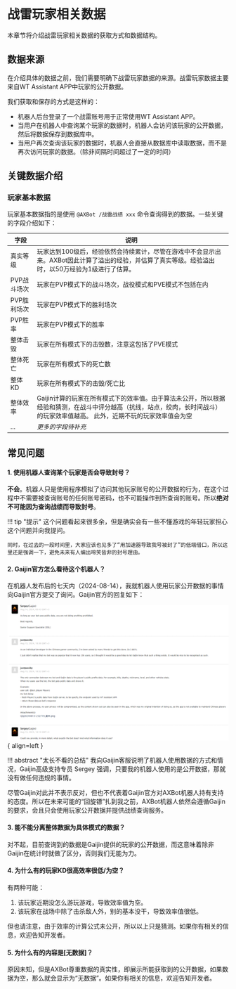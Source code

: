 # 战雷玩家相关数据

本章节将介绍战雷玩家相关数据的获取方式和数据结构。

## 数据来源

在介绍具体的数据之前，我们需要明确下战雷玩家数据的来源。战雷玩家数据主要来自WT Assistant APP中玩家的公开数据。

我们获取和保存的方式是这样的：

* 机器人后台登录了一个战雷账号用于正常使用WT Assistant APP。
* 当用户在机器人中查询某个玩家的数据时，机器人会访问该玩家的公开数据，然后将数据保存到数据库中。
* 当用户再次查询该玩家的数据时，机器人会直接从数据库中读取数据，而不是再次访问玩家的数据。（除非间隔时间超过了一定的时间）

## 关键数据介绍

### 玩家基本数据

玩家基本数据指的是使用 `@AXBot /战雷战绩 xxx` 命令查询得到的数据。一些关键的字段介绍如下：

| 字段 | 说明 |
| --- | --- |
| 真实等级 | 玩家达到100级后，经验依然会持续累计，尽管在游戏中不会显示出来。AXBot因此计算了溢出的经验，并估算了真实等级。经验溢出时，以50万经验为1级进行了估算。 |
| PVP战斗场次 | 玩家在PVP模式下的战斗场次，战役模式和PVE模式不包括在内 |
| PVP胜利场次 | 玩家在PVP模式下的胜利场次 |
| PVP胜率 | 玩家在PVP模式下的胜率 |
| 整体击毁 | 玩家在所有模式下的击毁数，注意这包括了PVE模式 |
| 整体死亡 | 玩家在所有模式下的死亡数 |
| 整体KD | 玩家在所有模式下的击毁/死亡比 |
| 整体效率 | Gaijin计算的玩家在所有模式下的效率值。由于算法未公开，所以根据经验和猜测，在战斗中评分越高（抗线，站点，绞肉，长时间战斗）的玩家效率值越高。 此外，近期不玩的玩家效率值会为空 |
| ... | _更多的字段待补充_ |

## 常见问题

#### 1. 使用机器人查询某个玩家是否会导致封号？

**不会**。机器人只是使用程序模拟了访问其他玩家账号的公开数据的行为，在这个过程中不需要被查询账号的任何账号密码，也不可能操作到所查询的账号。所以**绝对不可能因为查询战绩而导致封号**。

!!! tip "提示"
    这个问题看起来很多余，但是确实会有一些不懂游戏的年轻玩家担心这个问题并向我提问。

    同时，在过去的一段时间里，大家应该也见多了“用加速器导致我号被封了”的低端借口，所以这里还是强调一下，避免未来有人编出啼笑皆非的封号理由。

#### 2. Gaijin官方怎么看待这个机器人？

在机器人发布后的七天内（2024-08-14），我就机器人使用玩家公开数据的事情向Gaijin官方提交了询问。Gaijin官方的回复如下：

![Gaijin高级支持专员的回复](../images/gaijin_support.png){ align=left }

!!! abstract "太长不看的总结"
    我向Gaijin客服说明了机器人使用数据的方式和情况，Gaijin高级支持专员 Sergey 强调，只要我的机器人使用的是公开数据，那就没有做任何违规的事情。

尽管Gaijin对此并不表示反对，但也不代表着Gaijin官方对AXBot机器人持有支持的态度。所以在未来可能的“回旋镖”扎到我之前，AXBot机器人依然会遵循Gaijin的要求，会且只会使用玩家公开数据并提供战绩查询服务。

#### 3. 能不能分离整体数据为具体模式的数据？

对不起，目前查询到的数据是Gaijin提供的玩家的公开数据，而这意味着除非Gaijin在统计时就做了区分，否则我们无能为力。

#### 4. 为什么有的玩家KD很高效率很低/为空？

有两种可能：

1. 该玩家近期没怎么游玩游戏，导致效率值为空。
2. 该玩家在战场中除了击杀敌人外，别的基本没干，导致效率值很低。

但也请注意，由于效率的计算公式未公开，所以以上只是猜测。如果你有相关的信息，欢迎告知开发者。

#### 5. 为什么有的内容是[无数据]？

原因未知，但是AXBot尊重数据的真实性，即展示所能获取到的公开数据，如果数据为空，那么就会显示为“无数据”。如果你有相关的信息，欢迎告知开发者。
